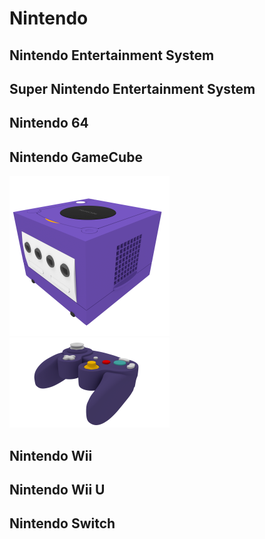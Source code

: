 # Nintendo

## Nintendo Entertainment System

## Super Nintendo Entertainment System

## Nintendo 64

## Nintendo GameCube

<img src="./GameCube/Console/GameCube_Console_purple_perspective.png" width="256" /><img src="./GameCube/GamePad/GC_GamePad_Purple_Perspective.png" width="256" />


## Nintendo Wii

## Nintendo Wii U

## Nintendo Switch
